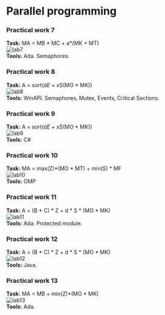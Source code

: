 # Parallel programming  
### Practical work 7
**Task:** MA = MB * MC + a*(MK + MT)  
![lab7](reports/scheme_7_1.jpg=300x)  
**Tools:** Ada. Semaphores.   
### Practical work 8
**Task:** A = sort(d*E + x*S(MO * MK))  
![lab8](reports/scheme_8_1.jpg=300x)  
**Tools:** WinAPI. Semaphores, Mutex, Events, Critical Sections.   
### Practical work 9
**Task:**  A = sort(d*E + x*S(MO * MK))    
![lab9](reports/scheme_9_1.jpg=300x)  
**Tools:** C#  
### Practical work 10
**Task:** MA = max(Z)*(MO * MT) + min(S) * MF  
![lab10](reports/scheme_10_1.jpg=300x)  
**Tools:** OMP   
### Practical work 11
**Task:** A = (B * C) * Z + d * S * (MO * MK)  
![lab11](reports/scheme_11_1.jpg=300x)  
**Tools:** Ada. Protected module. 
### Practical work 12
**Task:**  A = (B * C) * Z + d * S * (MO * MK)  
![lab12](reports/scheme_12_1.jpg=300x)  
**Tools:** Java.  
### Practical work 13  
**Task:** MA = MB + min(Z)*(MO * MK)  
![lab13](reports/scheme_13_1.jpg=300x)  
**Tools:** Ada.   
